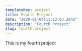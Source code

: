 ```yaml
---
templateKey: project
title: Fourth Project
date: "2020-01-04T11:12:03.284Z"
description: "Fourth Project"
slug: fourth-project
---
```

This is my fourth project